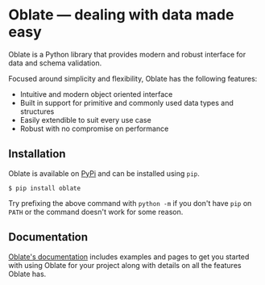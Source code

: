# Oblate — dealing with data made easy
Oblate is a Python library that provides modern and robust interface for data and schema validation.

Focused around simplicity and flexibility, Oblate has the following features:

- Intuitive and modern object oriented interface
- Built in support for primitive and commonly used data types and structures
- Easily extendible to suit every use case
- Robust with no compromise on performance

## Installation
Oblate is available on [PyPi](https://pypi.org/project/oblate) and can be installed using `pip`.
```
$ pip install oblate 
```
Try prefixing the above command with `python -m` if you don't have `pip` on `PATH` or the command
doesn't work for some reason.

## Documentation
[Oblate's documentation](https://oblate.readthedocs.io) includes examples and pages to get you started
with using Oblate for your project along with details on all the features Oblate has.
